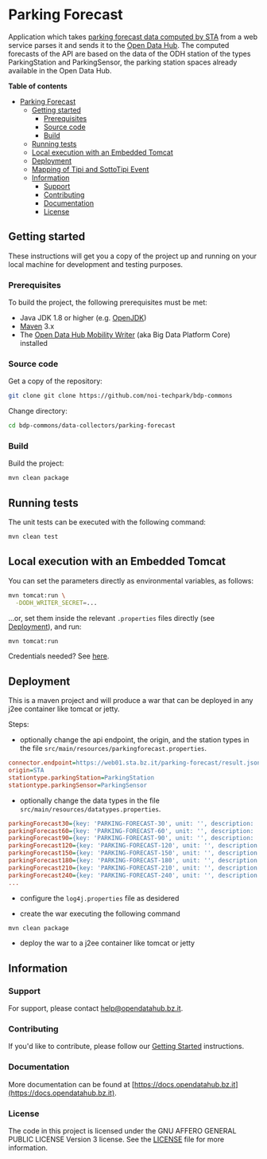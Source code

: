 # Parking Forecast

[//]: <> (\[\!\[CI parking-forecast\]\(https://github.com/noi-techpark/bdp-commons/actions/workflows/ci-parking-forecast.yml/badge.svg\)\]\(https://github.com/noi-techpark/bdp-commons/actions/workflows/ci-parking-forecast.yml\))

Application which takes [parking forecast data computed by STA](https://web01.sta.bz.it/parking-forecast/readme.md) from
a web service parses it and sends it to the [Open Data Hub](https://opendatahub.bz.it). The computed forecasts of the
API are based on the data of the ODH station of the types ParkingStation and ParkingSensor, the parking station spaces
already available in the Open Data Hub.

**Table of contents**

- [Parking Forecast](#parking-forecast)
	- [Getting started](#getting-started)
		- [Prerequisites](#prerequisites)
		- [Source code](#source-code)
		- [Build](#build)
	- [Running tests](#running-tests)
	- [Local execution with an Embedded Tomcat](#local-execution-with-an-embedded-tomcat)
	- [Deployment](#deployment)
	- [Mapping of Tipi and SottoTipi Event](#mapping-of-tipi-and-sottotipi-event)
	- [Information](#information)
		- [Support](#support)
		- [Contributing](#contributing)
		- [Documentation](#documentation)
		- [License](#license)

## Getting started

These instructions will get you a copy of the project up and running on your local machine for development and testing
purposes.

### Prerequisites

To build the project, the following prerequisites must be met:

- Java JDK 1.8 or higher (e.g. [OpenJDK](https://openjdk.java.net/))
- [Maven](https://maven.apache.org/) 3.x
- The [Open Data Hub Mobility Writer](https://github.com/noi-techpark/bdp-core)
  (aka Big Data Platform Core) installed

### Source code

Get a copy of the repository:

```bash
git clone git clone https://github.com/noi-techpark/bdp-commons
```

Change directory:

```bash
cd bdp-commons/data-collectors/parking-forecast
```

### Build

Build the project:

```bash
mvn clean package
```

## Running tests

The unit tests can be executed with the following command:

```bash
mvn clean test
```

## Local execution with an Embedded Tomcat

You can set the parameters directly as environmental variables, as follows:

```bash
mvn tomcat:run \
  -DODH_WRITER_SECRET=...
```

...or, set them inside the relevant `.properties` files directly (see [Deployment](#deployment)), and run:

```bash
mvn tomcat:run
```

Credentials needed? See
[here](https://github.com/noi-techpark/odh-docs/wiki/Contributor-Guidelines:-Credentials).

## Deployment

This is a maven project and will produce a war that can be deployed in any j2ee container like tomcat or jetty.

Steps:

* optionally change the api endpoint, the origin, and the station types in the file
  `src/main/resources/parkingforecast.properties`.

```ini
connector.endpoint=https://web01.sta.bz.it/parking-forecast/result.json
origin=STA
stationtype.parkingStation=ParkingStation
stationtype.parkingSensor=ParkingSensor
```

* optionally change the data types in the file `src/main/resources/datatypes.properties`.

```ini
parkingForecast30={key: 'PARKING-FORECAST-30', unit: '', description: '30 minutes forecast', rtype: 'Forecast', period: 1800}
parkingForecast60={key: 'PARKING-FORECAST-60', unit: '', description: '60 minutes forecast', rtype: 'Forecast', period: 3600}
parkingForecast90={key: 'PARKING-FORECAST-90', unit: '', description: '90 minutes forecast', rtype: 'Forecast', period: 5400}
parkingForecast120={key: 'PARKING-FORECAST-120', unit: '', description: '120 minutes forecast', rtype: 'Forecast', period: 7200}
parkingForecast150={key: 'PARKING-FORECAST-150', unit: '', description: '150 minutes forecast', rtype: 'Forecast', period: 9000}
parkingForecast180={key: 'PARKING-FORECAST-180', unit: '', description: '180 minutes forecast', rtype: 'Forecast', period: 10800}
parkingForecast210={key: 'PARKING-FORECAST-210', unit: '', description: '210 minutes forecast', rtype: 'Forecast', period: 12600}
parkingForecast240={key: 'PARKING-FORECAST-240', unit: '', description: '240 minutes forecast', rtype: 'Forecast', period: 14400}
...
```

* configure the `log4j.properties` file as desidered

* create the war executing the following command

```bash
mvn clean package
```

* deploy the war to a j2ee container like tomcat or jetty

## Information

### Support

For support, please contact [help@opendatahub.bz.it](mailto:help@opendatahub.bz.it).

### Contributing

If you'd like to contribute, please follow
our [Getting Started](https://github.com/noi-techpark/odh-docs/wiki/Contributor-Guidelines:-Getting-started)
instructions.

### Documentation

More documentation can be found at
[https://docs.opendatahub.bz.it](https://docs.opendatahub.bz.it).

### License

The code in this project is licensed under the GNU AFFERO GENERAL PUBLIC LICENSE Version 3 license. See
the [LICENSE](../../LICENSE) file for more information.
